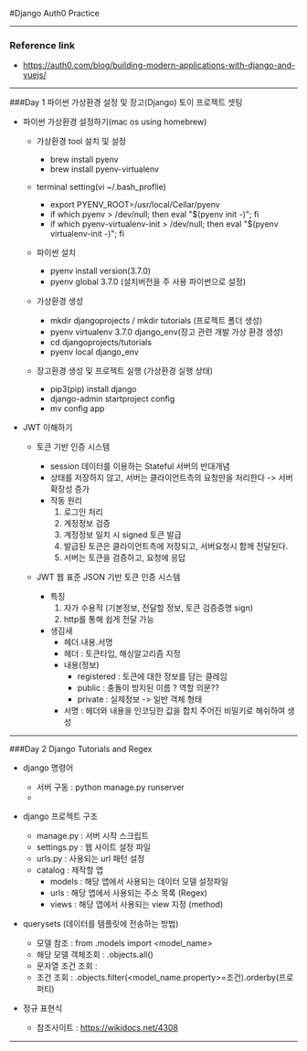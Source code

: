 #Django Auth0 Practice

***

### Reference link
- https://auth0.com/blog/building-modern-applications-with-django-and-vuejs/

---

###Day 1 파이썬 가상환경 설정 및 장고(Django) 토이 프로젝트 셋팅

- 파이썬 가상환경 설정하기(mac os using homebrew)
    - 가상환경 tool 설치 및 설정
        - brew install pyenv
        - brew install pyenv-virtualenv
        
    - terminal setting(vi ~/.bash_proflie)
        - export PYENV_ROOT=/usr/local/Cellar/pyenv
        - if which pyenv > /dev/null; then eval "$(pyenv init -)"; fi
        - if which pyenv-virtualenv-init > /dev/null; then eval "$(pyenv virtualenv-init -)"; fi
    
    - 파이썬 설치
        - pyenv install version(3.7.0)
        - pyenv global 3.7.0 (설치버전을 주 사용 파이썬으로 설정)
        
    - 가상환경 생성
        - mkdir djangoprojects / mkdir tutorials (프로젝트 폴더 생성)
        - pyenv virtualenv 3.7.0 django_env(장고 관련 개발 가상 환경 생성)
        - cd djangoprojects/tutorials
        - pyenv local django_env
    
    - 장고환경 생성 및 프로젝트 실행 (가상환경 실행 상태)
        - pip3(pip) install django
        - django-admin startproject config
        - mv config app
        
- JWT 이해하기

    - 토큰 기반 인증 시스템
        - session 데이터를 이용하는 Stateful 서버의 반대개념
        - 상태를 저장하지 않고, 서버는 클라이언트측의 요청만을 처리한다 -> 서버확장성 증가
        - 작동 원리
            1. 로그인 처리
            2. 계정정보 검증
            3. 계정정보 일치 시 signed 토큰 발급
            4. 발급된 토큰은 클라이언트측에 저장되고, 서버요청시 함께 전달된다.
            5. 서버는 토큰을 검증하고, 요청에 응답
            
    - JWT 웹 표준 JSON 기반 토큰 인증 시스템
        - 특징
            1. 자가 수용적 (기본정보, 전달할 정보, 토큰 검증증명 sign)
            2. http를 통해 쉽게 전달 가능
        - 생김새
            - 헤더.내용.서명
            - 헤더 : 토큰타입, 해싱알고리즘 지정
            - 내용(정보)
                - registered : 토큰에 대한 정보를 담는 클레임
                - public : 충돌이 방지된 이름 ? 역할 의문??
                - private : 실제정보 -> 일반 객체 형태
            - 서명 : 헤더와 내용을 인코딩한 값을 합치 주어진 비밀키로 해쉬하여 생성

---
###Day 2 Django Tutorials and Regex
- django 명령어
    - 서버 구동 : python manage.py runserver
    - 

- django 프로젝트 구조
    - manage.py : 서버 시작 스크립트
    - settings.py : 웹 사이트 설정 파일
    - urls.py : 사용되는 url 패턴 설정
    - catalog : 제작할 앱
        - models : 해당 앱에서 사용되는 데이터 모델 설정파일
        - urls : 해당 앱에서 사용되는 주소 목록 (Regex)
        - views : 해당 앱에서 사용되는 view 지정 (method)

- querysets (데이터를 템플릿에 전송하는 방법)
    - 모델 참조 : from <appname>.models import <model_name>
    - 해당 모델 객체조회 : <modelname>.objects.all()
    - 문자열 조건 조회 : 
    - 조건 조회 : <modelname>.objects.filter(<model_name.property>=조건).orderby(프로퍼티)

- 정규 표현식
    - 참조사이트 : https://wikidocs.net/4308

***
